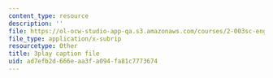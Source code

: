```yaml
---
content_type: resource
description: ''
file: https://ol-ocw-studio-app-qa.s3.amazonaws.com/courses/2-003sc-engineering-dynamics-fall-2011/ad7efb2d666eaa3fa094fa81c7773674_fK9AGvLf3yw.srt
file_type: application/x-subrip
resourcetype: Other
title: 3play caption file
uid: ad7efb2d-666e-aa3f-a094-fa81c7773674
---
```

